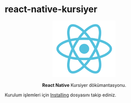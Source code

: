 # react-native-kursiyer

<p align="center">
  <img src="logo.png" width="200" />
</p>

<p align="center">
  <b>React Native</b> Kursiyer dökümantasyonu.
</p>

Kurulum işlemleri için [Installing](INSTALLING.md) dosyasını takip ediniz.
